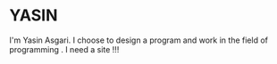 # YASIN
I'm Yasin Asgari. I choose to design a program and work in the field of programming . I need a site !!!
